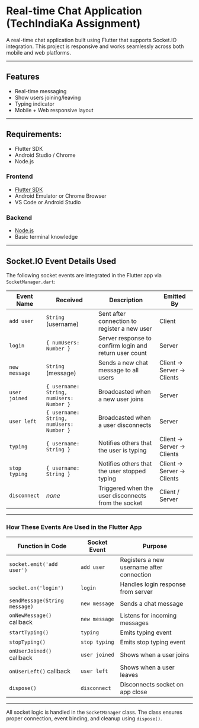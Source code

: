 # Real-time Chat Application (TechIndiaKa Assignment)

A real-time chat application built using Flutter that supports Socket.IO integration. This project is responsive and works seamlessly across both mobile and web platforms.

---

## Features

-  Real-time messaging
-  Show users joining/leaving
-  Typing indicator
-  Mobile + Web responsive layout
  
---

## Requirements:

- Flutter SDK
- Android Studio / Chrome
- Node.js
   
### Frontend
- [Flutter SDK](https://docs.flutter.dev/get-started/install)
- Android Emulator or Chrome Browser
- VS Code or Android Studio

### Backend
- [Node.js](https://nodejs.org/)
- Basic terminal knowledge

---
## Socket.IO Event Details Used

The following socket events are integrated in the Flutter app via `SocketManager.dart`:

|   Event Name     |    Received                            |  Description                                                |  Emitted By        |
|------------------|----------------------------------------|-------------------------------------------------------------|---------------------|
| `add user`       | `String` (username)                    | Sent after connection to register a new user                | Client              |
| `login`          | `{ numUsers: Number }`                 | Server response to confirm login and return user count      | Server              |
| `new message`    | `String` (message)                     | Sends a new chat message to all users                       | Client → Server → Clients |
| `user joined`    | `{ username: String, numUsers: Number }` | Broadcasted when a new user joins                        | Server              |
| `user left`      | `{ username: String, numUsers: Number }` | Broadcasted when a user disconnects                      | Server              |
| `typing`         | `{ username: String }`                 | Notifies others that the user is typing                     | Client → Server → Clients |
| `stop typing`    | `{ username: String }`                 | Notifies others that the user stopped typing                | Client → Server → Clients |
| `disconnect`     | *none*                                 | Triggered when the user disconnects from the socket         | Client / Server     |

---

###  How These Events Are Used in the Flutter App

| Function in Code       | Socket Event        | Purpose                                  |
|------------------------|---------------------|------------------------------------------|
| `socket.emit('add user')`       | `add user`         | Registers a new username after connection |
| `socket.on('login')`            | `login`            | Handles login response from server        |
| `sendMessage(String message)`   | `new message`      | Sends a chat message                      |
| `onNewMessage()` callback       | `new message`      | Listens for incoming messages             |
| `startTyping()`                 | `typing`           | Emits typing event                        |
| `stopTyping()`                  | `stop typing`      | Emits stop typing event                   |
| `onUserJoined()` callback       | `user joined`      | Shows when a user joins                   |
| `onUserLeft()` callback         | `user left`        | Shows when a user leaves                  |
| `dispose()`                     | `disconnect`       | Disconnects socket on app close           |

---

  All socket logic is handled in the `SocketManager` class. The class ensures proper connection, event binding, and cleanup using `dispose()`.
